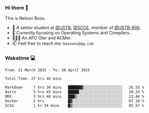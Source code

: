 ### Hi there 👋

<!--
**bosswnx/bosswnx** is a ✨ _special_ ✨ repository because its `README.md` (this file) appears on your GitHub profile.

Here are some ideas to get you started:

- 🔭 I’m currently working on ...
- 🌱 I’m currently learning ...
- 👯 I’m looking to collaborate on ...
- 🤔 I’m looking for help with ...
- 💬 Ask me about ...
- 📫 How to reach me: ...
- 😄 Pronouns: ...
- ⚡ Fun fact: ...
-->

This is Nelson Boss.

- 🏫 A senior student at [@USTB](https://www.ustb.edu.cn/), [@SCCE](https://scce.ustb.edu.cn/), member of [@USTB-806](https://ustb-806.github.io/).
- 🌱 Currently focusing on Operating Systems and Compilers.
- 🧑🏻‍💻 An AFO OIer and ACMer.
- 📫 Feel free to reach me: `bosswnx@qq.com`

### Wakatime 💻

<!--START_SECTION:waka-->

```txt
From: 21 March 2025 - To: 20 April 2025

Total Time: 27 hrs 46 mins

Markdown     7 hrs 30 mins   ██████▓░░░░░░░░░░░░░░░░░░   26.55 %
Astro        5 hrs 45 mins   █████░░░░░░░░░░░░░░░░░░░░   20.33 %
MDX          3 hrs 48 mins   ███▒░░░░░░░░░░░░░░░░░░░░░   13.44 %
Docker       2 hrs           █▓░░░░░░░░░░░░░░░░░░░░░░░   07.10 %
SCSS         1 hr 34 mins    █▒░░░░░░░░░░░░░░░░░░░░░░░   05.57 %
```

<!--END_SECTION:waka-->
